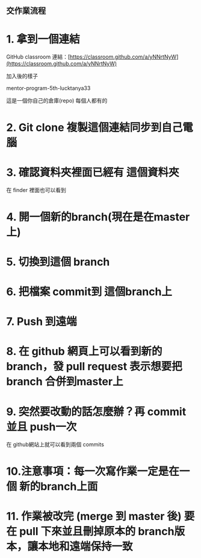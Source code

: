 ## 交作業流程

# 1. 拿到一個連結

GitHub classroom 連結：[https://classroom.github.com/a/yNNrtNyW](https://classroom.github.com/a/yNNrtNyW)

加入後的樣子

mentor-program-5th-lucktanya33

這是一個你自己的倉庫(repo) 每個人都有的

# 2.  Git clone 複製這個連結同步到自己電腦


# 3. 確認資料夾裡面已經有 這個資料夾

在 finder 裡面也可以看到

# 4. 開一個新的branch(現在是在master上)

# 5. 切換到這個 branch

# 6. 把檔案 commit到 這個branch上

# 7. Push 到遠端

# 8. 在 github 網頁上可以看到新的 branch，發 pull request 表示想要把 branch 合併到master上

# 9. 突然要改動的話怎麼辦？再 commit 並且 push一次

在 github網站上就可以看到兩個 commits

# 10.注意事項：每一次寫作業一定是在一個 新的branch上面

# 11. 作業被改完 (merge 到 master 後) 要在 pull 下來並且刪掉原本的 branch版本，讓本地和遠端保持一致